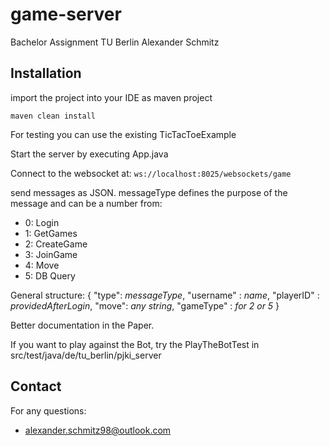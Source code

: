# game-server
 Bachelor Assignment TU Berlin Alexander Schmitz

## Installation

import the project into your IDE as maven project

`maven clean install`

For testing you can use the existing TicTacToeExample

Start the server by executing App.java

Connect to the websocket at:
`ws://localhost:8025/websockets/game`

send messages as JSON. messageType defines the purpose of the message and can be a number from:
- 0: Login
- 1: GetGames
- 2: CreateGame
- 3: JoinGame
- 4: Move
- 5: DB Query

General structure:
{
    "type": _messageType_,
    "username" : _name_,
    "playerID" : _providedAfterLogin_,
    "move": _any string_,
    "gameType" : _for 2 or 5_
}

Better documentation in the Paper.

If you want to play against the Bot, try the PlayTheBotTest  in src/test/java/de/tu_berlin/pjki_server

## Contact

For any questions:
- alexander.schmitz98@outlook.com

